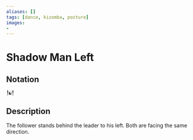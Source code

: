 ```yaml
---
aliases: [] 
tags: [dance, kizomba, posture] 
images:
-
---
```

# Shadow Man Left
## Notation
```
╿⬕╿
```

## Description
The follower stands behind the leader to his left. Both are facing the same direction. 